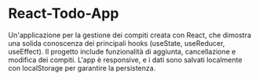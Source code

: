 # React-Todo-App
Un'applicazione per la gestione dei compiti creata con React, che dimostra una solida conoscenza dei principali hooks (useState, useReducer, useEffect). Il progetto include funzionalità di aggiunta, cancellazione e modifica dei compiti. L'app è responsive, e i dati sono salvati localmente con localStorage per garantire la persistenza.
